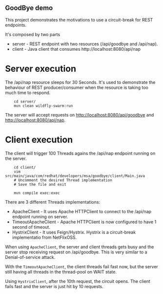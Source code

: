 GoodBye demo
------------

This project demonstrates the motivations to use a circuit-break for REST endpoints.

It's composed by two parts

- server - REST endpoint with two resources (/api/goodbye and /api/nap). 
- client - Java client that consumes http://localhost:8080/api/nap



Server execution
================

The /api/nap resource sleeps for 30 Seconds. It's used to demonstrate the behaviour of REST producer/consumer when the resource is taking too much time to respond.


        cd server/
        mvn clean wildfly-swarm:run

The server will accept requests on <http://localhost:8080/api/goodbye> and <http://localhost:8080/api/nap>.

Client execution
================

The client will trigger 100 Threads agains the /api/nap endpoint running on the server.

        cd client/
        vim src/main/java/com/redhat/developers/msa/goodbye/client/Main.java
        # Uncomment the desired Thread implementation
        # Save the file and exit
        
        mvn compile exec:exec


There are 3 different Threads implementations:

- ApacheClient - It uses Apache HTTPClient to connect to the /api/nap endpoint running on server.
- TimeoutApacheClient - Apache HTTPClient is now configured to have 1 second of timeout.
- HystrixClient - It uses Feign/Hystrix. Hystrix is a circuit-break implementatio from NetFlixOSS.

When using `ApacheClient`, the server and client threads gets busy and the server stop receiving request on /api/goodbye. This is very similar to a Denial-of-service attack.

With the `TimeoutApacheClient`, the client threads fail fast now, but the server still having all threads in the thread-pool on WAIT state. 

Using `HystrixClient`, after the 10th request, the circuit opens. The client fails fast and the server is just hit by 10 requests.
